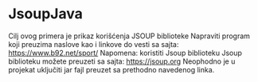 # JsoupJava
Cilj ovog primera je prikaz korišćenja JSOUP biblioteke Napraviti program koji preuzima naslove kao i linkove do vesti sa sajta: https://www.b92.net/sport/  Napomena: koristiti Jsoup biblioteku  Jsoup biblioteku možete preuzeti sa sajta:  https://jsoup.org  Neophodno je u projekat uključiti jar fajl preuzet sa prethodno navedenog linka.
